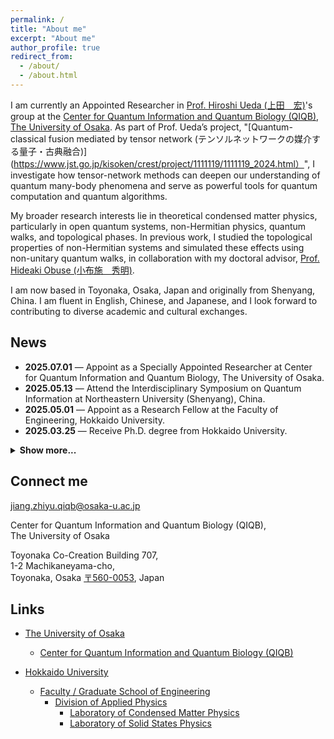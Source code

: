 ```yaml
---
permalink: /
title: "About me"
excerpt: "About me"
author_profile: true
redirect_from: 
  - /about/
  - /about.html
---
```


I am currently an Appointed Researcher in [Prof. Hiroshi Ueda (上田　宏)](https://researchmap.jp/hiroshi_ueda)'s group at the [Center for Quantum Information and Quantum Biology (QIQB)](https://qiqb.osaka-u.ac.jp/), [The University of Osaka](https://www.osaka-u.ac.jp/ja). As part of Prof. Ueda’s project, "[Quantum-classical fusion mediated by tensor network (テンソルネットワークの媒介する量子・古典融合)](https://www.jst.go.jp/kisoken/crest/project/1111119/1111119_2024.html）", I investigate how tensor-network methods can deepen our understanding of quantum many-body phenomena and serve as powerful tools for quantum computation and quantum algorithms.

My broader research interests lie in theoretical condensed matter physics, particularly in open quantum systems, non-Hermitian physics, quantum walks, and topological phases. In previous work, I studied the topological properties of non-Hermitian systems and simulated these effects using non-unitary quantum walks, in collaboration with my doctoral advisor, [Prof. Hideaki Obuse (小布施　秀明)](https://researchmap.jp/hideaki.obuse).

I am now based in Toyonaka, Osaka, Japan and originally from Shenyang, China. I am fluent in English, Chinese, and Japanese, and I look forward to contributing to diverse academic and cultural exchanges.


<h2>News</h2>

<ul>
  <li><strong>2025.07.01</strong> — Appoint as a Specially Appointed Researcher at Center for Quantum Information and Quantum Biology, The University of Osaka.</li>
  <li><strong>2025.05.13</strong> — Attend the Interdisciplinary Symposium on Quantum Information at Northeastern University (Shenyang), China.</li>
  <li><strong>2025.05.01</strong> — Appoint as a Research Fellow at the Faculty of Engineering, Hokkaido University.</li>
  <li><strong>2025.03.25</strong> — Receive Ph.D. degree from Hokkaido University.</li>
</ul>

<details>
  <summary style="cursor:pointer; font-weight: bold; margin-top: 0.5em;">Show more...</summary>
  <ul>
    <li><strong>2024.12.15</strong> — The News section is now available.</li>
    <!-- 可继续添加更多 -->
  </ul>
</details>

Connect me
------
jiang.zhiyu.qiqb@osaka-u.ac.jp 

Center for Quantum Information and Quantum Biology (QIQB),  
The University of Osaka
  
Toyonaka Co-Creation Building 707,  
1-2 Machikaneyama-cho,  
Toyonaka, Osaka [〒560-0053](https://www.google.com/maps/place/%E5%A4%A7%E9%98%AA%E5%A4%A7%E5%AD%A6%E9%87%8F%E5%AD%90%E6%83%85%E5%A0%B1%E3%83%BB%E9%87%8F%E5%AD%90%E7%94%9F%E5%91%BD%E7%A0%94%E7%A9%B6%E3%82%BB%E3%83%B3%E3%82%BF%E3%83%BC+Center+for+Quantum+Information+and+Quantum+Biology,+The+University+of+Osaka%EF%BC%88QIQB%EF%BC%89/@34.8026926,135.4560429,19.17z/data=!3m1!5s0x6000fa86f02220dd:0xff8a12b41cc013ed!4m6!3m5!1s0x6000fb00695fa84b:0x85cdf459e55340f4!8m2!3d34.8028335!4d135.4562557!16s%2Fg%2F11wbccjv98?entry=ttu&g_ep=EgoyMDI1MDkwMi4wIKXMDSoASAFQAw%3D%3D), Japan

Links
------
* [The University of Osaka](https://www.osaka-u.ac.jp/ja)
  * [Center for Quantum Information and Quantum Biology (QIQB)](https://qiqb.osaka-u.ac.jp/)
  
* [Hokkaido University](https://www.hokudai.ac.jp/)
  * [Faculty / Graduate School of Engineering](https://www.eng.hokudai.ac.jp/graduate/)
    * [Division of Applied Physics](https://applphys.net/div/)
      * [Laboratory of Condensed Matter Physics](https://subutu-ap.eng.hokudai.ac.jp/index.html)
      * [Laboratory of Solid States Physics](https://ssp-ap.eng.hokudai.ac.jp/)

